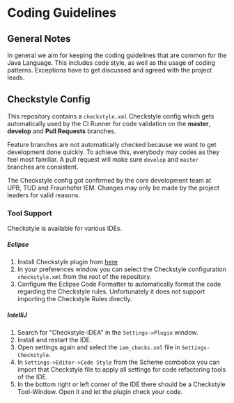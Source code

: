 # Coding Guidelines

## General Notes
In general we aim for keeping the coding guidelines that are common for the Java Language. This includes code style,
as well as the usage of coding patterns. Exceptions have to get discussed and agreed with the project leads.

## Checkstyle Config
This repository contains a `checkstyle.xml` Checkstyle config which gets automatically used by the CI Runner for code 
validation on the **master**, **develop** and **Pull Requests** branches.

Feature branches are not automatically checked because we want to get development done quickly. To achieve this, everybody may codes as 
they feel most familiar. A pull request will make sure `develop` and `master` branches are consistent.   

The Checkstyle config got confirmed by the core development team at UPB, TUD and Fraunhofer IEM. Changes may only be made by the project leaders
for valid reasons.

### Tool Support

Checkstyle is available for various IDEs.

##### Eclipse
1. Install Checkstyle plugin from [here](https://checkstyle.org/eclipse-cs/)
2. In your preferences window you can select the Checkstyle configuration `checkstyle.xml` from the root of the
repository.
3. Configure the Eclipse Code Formatter to automatically format the code regarding the Checkstyle rules. 
Unfortunately it does not support importing the Checkstyle Rules directly.

##### IntelliJ
1. Search for "Checkstyle-IDEA" in the `Settings->Plugin` window.
2. Install and restart the IDE.
3. Open settings again and select the `iem_checks.xml` file in `Settings-Checkstyle`.
4. In `Settings->Editor->Code Style` from the Scheme combobox you can import that Checkstyle file to apply all settings 
for code refactoring tools of the IDE. 
5. In the bottom right or left corner of the IDE there should be a Checkstyle Tool-Window. 
Open it and let the plugin check your code.
